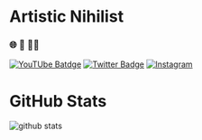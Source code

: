# Artistic Nihilist
### 🌐 🤖 🎨🧠

[![YouTUbe Batdge](https://img.shields.io/badge/-@lucidmach_-c10000?style=flat-square&labelColor=c10000&logo=youtube&logoColor=white&link=https://www.youtube.com/channel/UCeiqLNsKT95FGM8obq1GH4g)](https://www.youtube.com/channel/UCeiqLNsKT95FGM8obq1GH4g)
[![Twitter Badge](https://img.shields.io/badge/-@lucidmach_-1ca0f1?style=flat-square&labelColor=1ca0f1&logo=twitter&logoColor=white&link=http://twitter.com/lucidmach)](https://twitter.com/lucidmach)
[![Instagram](https://img.shields.io/badge/-@lucidmach_-E4405F?style=flat-square&labelColor=E4405F&logo=instagram&logoColor=white&link=http://instagram.com/lucidmach)](https://instagram.com/lucidmach)
<!--
**LucidMach/LucidMach** is a ✨ _special_ ✨ repository because its `README.md` (this file) appears on your GitHub profile.

Here are some ideas to get you started:

- 🔭 I’m currently working on ...
- 🌱 I’m currently learning ...
- 👯 I’m looking to collaborate on ...
- 🤔 I’m looking for help with ...
- 💬 Ask me about ...
- 📫 How to reach me: ...
- 😄 Pronouns: ...
- ⚡ Fun fact: ...
-->

# GitHub Stats
![github stats](https://github-readme-stats.vercel.app/api?username=lucidmach&include_all_commits=true&count_private=true&show_icons=true&line_height=20&title_color=0D0DEB&icon_color=0D0DEB&text_color=D3D3D3&bg_color=0,000000,0E05AC)
